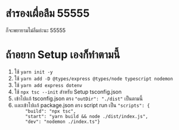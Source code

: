 <h1>สำรองเผื่อลืม 55555</h1>
<p>ก็จะพยายามไม่ลืมอ่ะนะ 55555</p>
<h1>ถ้าอยาก Setup เองก็ทำตามนี้</h1>
<ol>
    <li>ใช้ <code>yarn init -y</code></li>
    <li>ใช้ <code>yarn add -D @types/express @types/node typescript nodemon</code></li>
    <li>ใช้ <code>yarn add express dotenv</code></li>
    <li>ใช้ <code>npx tsc --init</code> สำหรับ Setup tsconfig.json</li>
    <li>เข้าไปเเก้ tsconfig.json ตรง <code>"outDir": "./dist"</code> เป็นตามนี้ </li>
    <li>เเละเข้าไปเเก้ package.json ตรง script run เป็น <code>"scripts": {
    "build": "npx tsc",
    "start": "yarn build && node ./dist/index.js",
    "dev": "nodemon ./index.ts"}</code></li>
</ol>